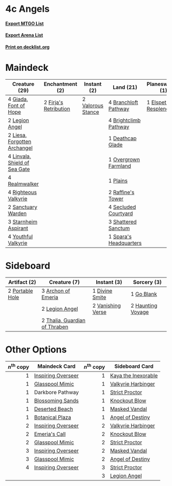 # 4c Angels

#### [Export MTGO List](../collection/4c%20Angels/4c%20Angels.txt)
#### [Export Arena List](../collection/4c%20Angels/4c%20Angels_arena.txt)
#### [Print on decklist.org](http://decklist.org/?deckmain=4%09Branchloft%20Pathway%0A4%09Brightclimb%20Pathway%0A1%09Deathcap%20Glade%0A1%09Elspeth%20Resplendent%0A1%09Emeria's%20Call%0A2%09Firja's%20Retribution%0A4%09Giada,%20Font%20of%20Hope%0A4%09Hengegate%20Pathway%0A2%09Legion%20Angel%0A2%09Liesa,%20Forgotten%20Archangel%0A4%09Linvala,%20Shield%20of%20Sea%20Gate%0A1%09Overgrown%20Farmland%0A1%09Plains%0A2%09Raffine's%20Tower%0A4%09Realmwalker%0A4%09Righteous%20Valkyrie%0A2%09Sanctuary%20Warden%0A4%09Secluded%20Courtyard%0A3%09Shattered%20Sanctum%0A1%09Spara's%20Headquarters%0A3%09Starnheim%20Aspirant%0A2%09Valorous%20Stance%0A4%09Youthful%20Valkyrie&deckside=3%09Archon%20of%20Emeria%0A1%09Divine%20Smite%0A1%09Go%20Blank%0A2%09Haunting%20Voyage%0A2%09Legion%20Angel%0A2%09Portable%20Hole%0A2%09Thalia,%20Guardian%20of%20Thraben%0A2%09Vanishing%20Verse)
# Maindeck

|                                             Creature (29)                                              |                                        Enchantment (2)                                         |                                        Instant (2)                                         |                                            Land (21)                                            |                                        Planeswalker (1)                                        |                                       Sorcery (1)                                        |    Unknown (4)    |
|--------------------------------------------------------------------------------------------------------|------------------------------------------------------------------------------------------------|--------------------------------------------------------------------------------------------|-------------------------------------------------------------------------------------------------|------------------------------------------------------------------------------------------------|------------------------------------------------------------------------------------------|-------------------|
|4 [Giada, Font of Hope](http://gatherer.wizards.com/Pages/Card/Details.aspx?multiverseid=555215)        |2 [Firja's Retribution](http://gatherer.wizards.com/Pages/Card/Details.aspx?multiverseid=503826)|2 [Valorous Stance](http://gatherer.wizards.com/Pages/Card/Details.aspx?multiverseid=391950)|4 [Branchloft Pathway](http://gatherer.wizards.com/Pages/Card/Details.aspx?multiverseid=491909)  |1 [Elspeth Resplendent](http://gatherer.wizards.com/Pages/Card/Details.aspx?multiverseid=555212)|1 [Emeria's Call](http://gatherer.wizards.com/Pages/Card/Details.aspx?multiverseid=491633)|4 Hengegate Pathway|
|2 [Legion Angel](http://gatherer.wizards.com/Pages/Card/Details.aspx?multiverseid=491646)               |                                                                                                |                                                                                            |4 [Brightclimb Pathway](http://gatherer.wizards.com/Pages/Card/Details.aspx?multiverseid=491911) |                                                                                                |                                                                                          |                   |
|2 [Liesa, Forgotten Archangel](http://gatherer.wizards.com/Pages/Card/Details.aspx?multiverseid=535027) |                                                                                                |                                                                                            |1 [Deathcap Glade](http://gatherer.wizards.com/Pages/Card/Details.aspx?multiverseid=541137)      |                                                                                                |                                                                                          |                   |
|4 [Linvala, Shield of Sea Gate](http://gatherer.wizards.com/Pages/Card/Details.aspx?multiverseid=491877)|                                                                                                |                                                                                            |1 [Overgrown Farmland](http://gatherer.wizards.com/Pages/Card/Details.aspx?multiverseid=535064)  |                                                                                                |                                                                                          |                   |
|4 [Realmwalker](http://gatherer.wizards.com/Pages/Card/Details.aspx?multiverseid=503804)                |                                                                                                |                                                                                            |1 [Plains](http://gatherer.wizards.com/Pages/Card/Details.aspx?multiverseid=439856)              |                                                                                                |                                                                                          |                   |
|4 [Righteous Valkyrie](http://gatherer.wizards.com/Pages/Card/Details.aspx?multiverseid=503630)         |                                                                                                |                                                                                            |2 [Raffine's Tower](http://gatherer.wizards.com/Pages/Card/Details.aspx?multiverseid=555455)     |                                                                                                |                                                                                          |                   |
|2 [Sanctuary Warden](http://gatherer.wizards.com/Pages/Card/Details.aspx?multiverseid=555231)           |                                                                                                |                                                                                            |4 [Secluded Courtyard](http://gatherer.wizards.com/Pages/Card/Details.aspx?multiverseid=548588)  |                                                                                                |                                                                                          |                   |
|3 [Starnheim Aspirant](http://gatherer.wizards.com/Pages/Card/Details.aspx?multiverseid=506922)         |                                                                                                |                                                                                            |3 [Shattered Sanctum](http://gatherer.wizards.com/Pages/Card/Details.aspx?multiverseid=541140)   |                                                                                                |                                                                                          |                   |
|4 [Youthful Valkyrie](http://gatherer.wizards.com/Pages/Card/Details.aspx?multiverseid=506924)          |                                                                                                |                                                                                            |1 [Spara's Headquarters](http://gatherer.wizards.com/Pages/Card/Details.aspx?multiverseid=555458)|                                                                                                |                                                                                          |                   |


# Sideboard

|                                       Artifact (2)                                       |                                              Creature (7)                                              |                                        Instant (3)                                         |                                        Sorcery (3)                                         |
|------------------------------------------------------------------------------------------|--------------------------------------------------------------------------------------------------------|--------------------------------------------------------------------------------------------|--------------------------------------------------------------------------------------------|
|2 [Portable Hole](http://gatherer.wizards.com/Pages/Card/Details.aspx?multiverseid=527320)|3 [Archon of Emeria](http://gatherer.wizards.com/Pages/Card/Details.aspx?multiverseid=495594)           |1 [Divine Smite](http://gatherer.wizards.com/Pages/Card/Details.aspx?multiverseid=527299)   |1 [Go Blank](http://gatherer.wizards.com/Pages/Card/Details.aspx?multiverseid=513549)       |
|                                                                                          |2 [Legion Angel](http://gatherer.wizards.com/Pages/Card/Details.aspx?multiverseid=491646)               |2 [Vanishing Verse](http://gatherer.wizards.com/Pages/Card/Details.aspx?multiverseid=513736)|2 [Haunting Voyage](http://gatherer.wizards.com/Pages/Card/Details.aspx?multiverseid=503707)|
|                                                                                          |2 [Thalia, Guardian of Thraben](http://gatherer.wizards.com/Pages/Card/Details.aspx?multiverseid=442025)|                                                                                            |                                                                                            |


# Other Options

|*n*<sup>th</sup> copy|                                        Maindeck Card                                        |*n*<sup>th</sup> copy|                                        Sideboard Card                                        |
|--------------------:|---------------------------------------------------------------------------------------------|--------------------:|----------------------------------------------------------------------------------------------|
|                    1|[Inspiring Overseer](http://gatherer.wizards.com/Pages/Card/Details.aspx?multiverseid=555219)|                    1|[Kaya the Inexorable](http://gatherer.wizards.com/Pages/Card/Details.aspx?multiverseid=503834)|
|                    1|[Glasspool Mimic](http://gatherer.wizards.com/Pages/Card/Details.aspx?multiverseid=491688)   |                    1|[Valkyrie Harbinger](http://gatherer.wizards.com/Pages/Card/Details.aspx?multiverseid=506916) |
|                    1|Darkbore Pathway                                                                             |                    1|[Strict Proctor](http://gatherer.wizards.com/Pages/Card/Details.aspx?multiverseid=513510)     |
|                    1|[Blossoming Sands](http://gatherer.wizards.com/Pages/Card/Details.aspx?multiverseid=433169)  |                    1|[Knockout Blow](http://gatherer.wizards.com/Pages/Card/Details.aspx?multiverseid=555221)      |
|                    1|[Deserted Beach](http://gatherer.wizards.com/Pages/Card/Details.aspx?multiverseid=535058)    |                    1|[Masked Vandal](http://gatherer.wizards.com/Pages/Card/Details.aspx?multiverseid=503800)      |
|                    1|[Botanical Plaza](http://gatherer.wizards.com/Pages/Card/Details.aspx?multiverseid=555448)   |                    1|[Angel of Destiny](http://gatherer.wizards.com/Pages/Card/Details.aspx?multiverseid=491623)   |
|                    2|[Inspiring Overseer](http://gatherer.wizards.com/Pages/Card/Details.aspx?multiverseid=555219)|                    2|[Valkyrie Harbinger](http://gatherer.wizards.com/Pages/Card/Details.aspx?multiverseid=506916) |
|                    2|[Emeria's Call](http://gatherer.wizards.com/Pages/Card/Details.aspx?multiverseid=491633)     |                    2|[Knockout Blow](http://gatherer.wizards.com/Pages/Card/Details.aspx?multiverseid=555221)      |
|                    2|[Glasspool Mimic](http://gatherer.wizards.com/Pages/Card/Details.aspx?multiverseid=491688)   |                    2|[Strict Proctor](http://gatherer.wizards.com/Pages/Card/Details.aspx?multiverseid=513510)     |
|                    3|[Inspiring Overseer](http://gatherer.wizards.com/Pages/Card/Details.aspx?multiverseid=555219)|                    2|[Masked Vandal](http://gatherer.wizards.com/Pages/Card/Details.aspx?multiverseid=503800)      |
|                    3|[Glasspool Mimic](http://gatherer.wizards.com/Pages/Card/Details.aspx?multiverseid=491688)   |                    2|[Angel of Destiny](http://gatherer.wizards.com/Pages/Card/Details.aspx?multiverseid=491623)   |
|                    4|[Inspiring Overseer](http://gatherer.wizards.com/Pages/Card/Details.aspx?multiverseid=555219)|                    3|[Strict Proctor](http://gatherer.wizards.com/Pages/Card/Details.aspx?multiverseid=513510)     |
|                     |                                                                                             |                    3|[Legion Angel](http://gatherer.wizards.com/Pages/Card/Details.aspx?multiverseid=491646)       |

